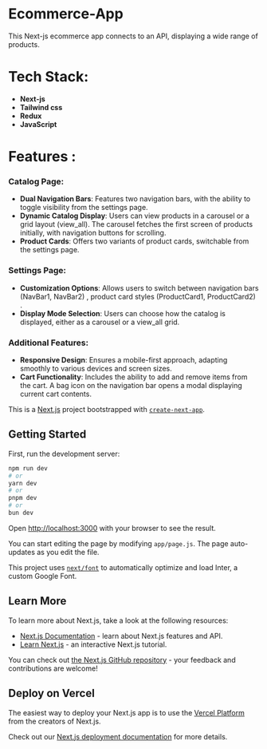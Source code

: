 
# Ecommerce-App

This Next-js ecommerce app connects to an API, displaying a wide range of products. 


# Tech Stack:
  - **Next-js**
  - **Tailwind css**
  - **Redux**
  - **JavaScript**

# Features :

### Catalog Page:

- **Dual Navigation Bars**: Features two navigation bars, with the ability to toggle visibility from the settings page.
- **Dynamic Catalog Display**: Users can view products in a carousel or a grid layout (view_all). The carousel fetches the first screen of products initially, with navigation buttons for scrolling. 
- **Product Cards**: Offers two variants of product cards, switchable from the settings page.

### Settings Page:

- **Customization Options**: Allows users to switch between navigation bars (NavBar1, NavBar2) , product card styles (ProductCard1, ProductCard2)  .
- **Display Mode Selection**: Users can choose how the catalog is displayed, either as a carousel or a view_all grid.

### Additional Features:

- **Responsive Design**: Ensures a mobile-first approach, adapting smoothly to various devices and screen sizes.
- **Cart Functionality**: Includes the ability to add and remove items from the cart. A bag icon on the navigation bar opens a modal displaying current cart contents.



This is a [Next.js](https://nextjs.org/) project bootstrapped with [`create-next-app`](https://github.com/vercel/next.js/tree/canary/packages/create-next-app).

## Getting Started

First, run the development server:

```bash
npm run dev
# or
yarn dev
# or
pnpm dev
# or
bun dev
```

Open [http://localhost:3000](http://localhost:3000) with your browser to see the result.

You can start editing the page by modifying `app/page.js`. The page auto-updates as you edit the file.

This project uses [`next/font`](https://nextjs.org/docs/basic-features/font-optimization) to automatically optimize and load Inter, a custom Google Font.

## Learn More

To learn more about Next.js, take a look at the following resources:

- [Next.js Documentation](https://nextjs.org/docs) - learn about Next.js features and API.
- [Learn Next.js](https://nextjs.org/learn) - an interactive Next.js tutorial.

You can check out [the Next.js GitHub repository](https://github.com/vercel/next.js/) - your feedback and contributions are welcome!

## Deploy on Vercel

The easiest way to deploy your Next.js app is to use the [Vercel Platform](https://vercel.com/new?utm_medium=default-template&filter=next.js&utm_source=create-next-app&utm_campaign=create-next-app-readme) from the creators of Next.js.

Check out our [Next.js deployment documentation](https://nextjs.org/docs/deployment) for more details.
